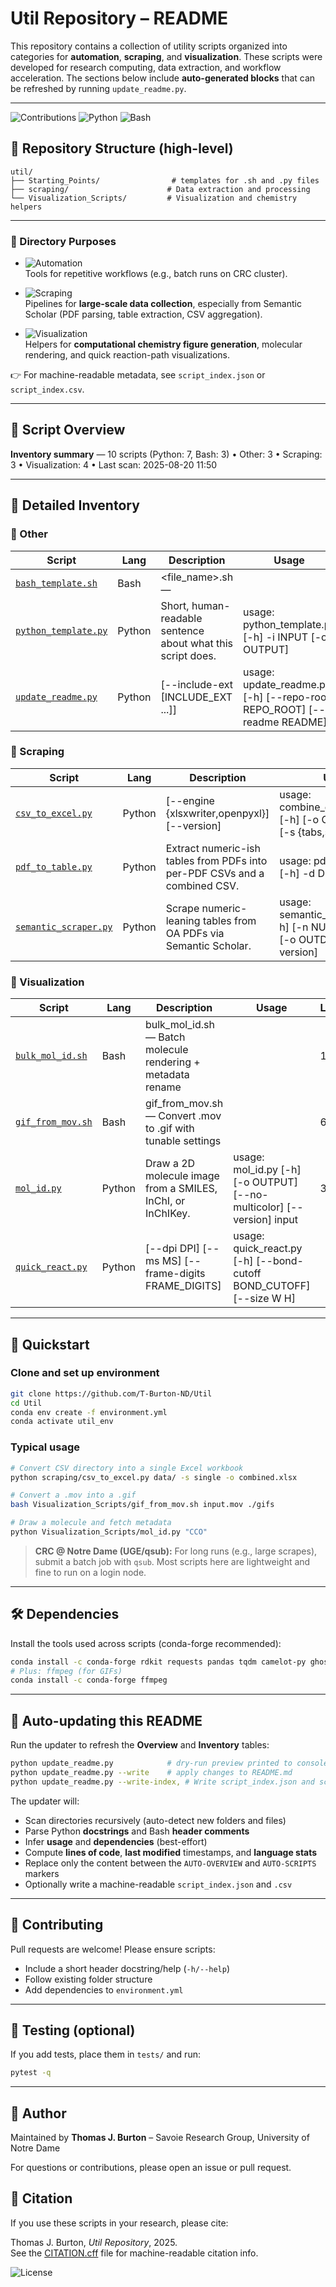 # Util Repository – README

This repository contains a collection of utility scripts organized into categories for **automation**, **scraping**, and **visualization**. These scripts were developed for research computing, data extraction, and workflow acceleration. The sections below include **auto-generated blocks** that can be refreshed by running `update_readme.py`.

---
![Contributions](https://img.shields.io/badge/contributions-welcome-orange.svg) ![Python](https://img.shields.io/badge/language-Python-blue.svg?logo=python) ![Bash](https://img.shields.io/badge/language-Bash-green.svg?logo=gnu-bash)

## 📂 Repository Structure (high-level)
```
util/
├── Starting_Points/                # templates for .sh and .py files
├── scraping/                      # Data extraction and processing
└── Visualization_Scripts/         # Visualization and chemistry helpers
```

---

### 📌 Directory Purposes
- ![Automation](https://img.shields.io/badge/category-automation-lightgrey)  
  Tools for repetitive workflows (e.g., batch runs on CRC cluster).  

- ![Scraping](https://img.shields.io/badge/category-scraping-blue)  
  Pipelines for **large-scale data collection**, especially from Semantic Scholar (PDF parsing, table extraction, CSV aggregation).  

- ![Visualization](https://img.shields.io/badge/category-visualization-green)  
  Helpers for **computational chemistry figure generation**, molecular rendering, and quick reaction-path visualizations.  

👉 For machine-readable metadata, see `script_index.json` or `script_index.csv`.

---

## 📜 Script Overview

<!-- BEGIN AUTO-OVERVIEW -->
**Inventory summary** — 10 scripts (Python: 7, Bash: 3) • Other: 3 • Scraping: 3 • Visualization: 4 • Last scan: 2025-08-20 11:50

<!-- END AUTO-OVERVIEW -->

---

## 🔧 Detailed Inventory

<!-- BEGIN AUTO-SCRIPTS -->
### 🔹 Other

| Script | Lang | Description | Usage | LOC | Modified |
|---|---|---|---|---|---|
| [`bash_template.sh`](Starting_Points/bash_template.sh) | Bash | <file_name>.sh — <one-line summary> |  | 31 | 2025-08-20 |
| [`python_template.py`](Starting_Points/python_template.py) | Python | Short, human-readable sentence about what this script does. | usage: python_template.py [-h] -i INPUT [-o OUTPUT] | 34 | 2025-08-20 |
| [`update_readme.py`](update_readme.py) | Python | [--include-ext [INCLUDE_EXT ...]] | usage: update_readme.py [-h] [--repo-root REPO_ROOT] [--readme README]

### 🔹 Scraping

| Script | Lang | Description | Usage | LOC | Modified |
|---|---|---|---|---|---|
| [`csv_to_excel.py`](Scraping/csv_to_excel.py) | Python | [--engine {xlsxwriter,openpyxl}] [--version] | usage: combine_csv_to_excel.py [-h] [-o OUTPUT] [-r] [-s {tabs,single}]
| [`pdf_to_table.py`](Scraping/pdf_to_table.py) | Python | Extract numeric-ish tables from PDFs into per-PDF CSVs and a combined CSV. | usage: pdf_to_table.py [-h] -d DIR [--version] | 121 | 2025-08-20 |
| [`semantic_scraper.py`](Scraping/semantic_scraper.py) | Python | Scrape numeric-leaning tables from OA PDFs via Semantic Scholar. | usage: semantic_scraper.py [-h] [-n NUM] -q QUERY [-o OUTDIR] [--version] | 455 | 2025-08-20 |

### 🔹 Visualization

| Script | Lang | Description | Usage | LOC | Modified |
|---|---|---|---|---|---|
| [`bulk_mol_id.sh`](Visualization_Scripts/bulk_mol_id.sh) | Bash | bulk_mol_id.sh — Batch molecule rendering + metadata rename |  | 112 | 2025-08-20 |
| [`gif_from_mov.sh`](Visualization_Scripts/gif_from_mov.sh) | Bash | gif_from_mov.sh — Convert .mov to .gif with tunable settings |  | 61 | 2025-08-20 |
| [`mol_id.py`](Visualization_Scripts/mol_id.py) | Python | Draw a 2D molecule image from a SMILES, InChI, or InChIKey. | usage: mol_id.py [-h] [-o OUTPUT] [--no-multicolor] [--version] input | 347 | 2025-08-20 |
| [`quick_react.py`](Visualization_Scripts/quick_react.py) | Python | [--dpi DPI] [--ms MS] [--frame-digits FRAME_DIGITS] | usage: quick_react.py [-h] [--bond-cutoff BOND_CUTOFF] [--size W H]

<!-- END AUTO-SCRIPTS -->

---

## 🚀 Quickstart

### Clone and set up environment
```bash
git clone https://github.com/T-Burton-ND/Util
cd Util
conda env create -f environment.yml
conda activate util_env
```

### Typical usage
```bash
# Convert CSV directory into a single Excel workbook
python scraping/csv_to_excel.py data/ -s single -o combined.xlsx

# Convert a .mov into a .gif
bash Visualization_Scripts/gif_from_mov.sh input.mov ./gifs

# Draw a molecule and fetch metadata
python Visualization_Scripts/mol_id.py "CCO"
```

> **CRC @ Notre Dame (UGE/qsub):** For long runs (e.g., large scrapes), submit a batch job with `qsub`. Most scripts here are lightweight and fine to run on a login node.

---

## 🛠 Dependencies
Install the tools used across scripts (conda-forge recommended):
```bash
conda install -c conda-forge rdkit requests pandas tqdm camelot-py ghostscript opencv tk pdfplumber ase matplotlib pillow xlsxwriter openpyxl
# Plus: ffmpeg (for GIFs)
conda install -c conda-forge ffmpeg
```

---

## 🔄 Auto-updating this README
Run the updater to refresh the **Overview** and **Inventory** tables:
```bash
python update_readme.py            # dry-run preview printed to console
python update_readme.py --write    # apply changes to README.md
python update_readme.py --write-index, # Write script_index.json and script_index.csv
```

The updater will:
- Scan directories recursively (auto-detect new folders and files)
- Parse Python **docstrings** and Bash **header comments**
- Infer **usage** and **dependencies** (best-effort)
- Compute **lines of code**, **last modified** timestamps, and **language stats**
- Replace only the content between the `AUTO-OVERVIEW` and `AUTO-SCRIPTS` markers
- Optionally write a machine-readable `script_index.json` and `.csv`

---

## 🤝 Contributing
Pull requests are welcome! Please ensure scripts:
- Include a short header docstring/help (`-h/--help`)
- Follow existing folder structure
- Add dependencies to `environment.yml`

---

## 🧪 Testing (optional)
If you add tests, place them in `tests/` and run:
```bash
pytest -q
```

---

## 👤 Author
Maintained by **Thomas J. Burton** – Savoie Research Group, University of Notre Dame

For questions or contributions, please open an issue or pull request.

## 📖 Citation
If you use these scripts in your research, please cite:

Thomas J. Burton, *Util Repository*, 2025.  
See the [CITATION.cff](./CITATION.cff) file for machine-readable citation info.

![License](https://img.shields.io/badge/license-MIT-green.svg)
